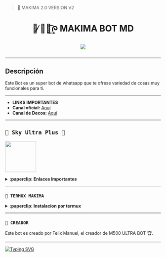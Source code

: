 > 🩵 MAKIMA 2.0 VERSION V2

<h1 align="center">🩵 ̸̷᮫໊᷐͢᷍ᰍ MAKIMA BOT MD</p>
<p>
        <img src= "https://files.catbox.moe/petcot.jpg">
    </p>

---

## Descripción

Este Bot es un super bot de whatsapp que te ofrese variedad de cosas muy funcionales para ti.

---

- **LINKS IMPORTANTES**
- **Canal oficial:** [Aquí](https://whatsapp.com/channel/0029VbAa5sNCsU9Hlzsn651S)
- **Canal de Decos:** [Aquí](https://whatsapp.com/channel/0029VbAOVajAO7RQt3rS683e) 

</details>

---

## **`🩵 Sky Ultra Plus 🩵`**
<a href="https://dash.skyultraplus.com/"><img src="https://files.catbox.moe/62pqnw.jpg" height="100px"></a>

<details>
 <summary><b>:paperclip: Enlaces Importantes</b></summary>

- **Dash:** [`Aquí`](https://dash.skyultraplus.com)
- **Panel:** [`Aquí`](https://panel.skyultraplus.com)

</details>

---

### **`🩵 TERMUX MAKIMA`**

<details>
 <summary><b>:paperclip: Instalacion por termux</b></summary>

<img src="https://files.catbox.moe/ksv9f3.jpg" alt="MakimaBot" style="width: 100%; height: auto; max-width: 500px;">

> Nota: Copia y pega los comandos en termux uno por uno.
```bash
termux-setup-storage
```

```bash
apt update && apt upgrade && pkg install -y git nodejs ffmpeg imagemagick yarn
```

```bash
git clone https://github.com/mantis-has/Makima && cd Makima
```

```bash
yarn install
```

```bash
npm install
```

```bash
npm update
```

```bash
npm start
```

> Si aparece (Y/I/N/O/D/Z) [default=N] ? usa la letra "y" + "ENTER" para continuar con la instalación del bot.

### **🩵 Como activar en caso de que se detiene en Termux**

> Si después de instalar el bot en Termux se detiene (pantalla en blanco, pérdida de conexión a Internet, reinicio del dispositivo), sigue estos pasos:

Abre Termux y navega al directorio del bot:
   
   ```bash
    cd Makima-Bot-MD
   ```

Inicia el bot nuevamente:
  
   ```bash
    npm start
   ```

</details>

---

### **`🩵 CREADOR`**

Este bot es creado por Felix Manuel, el creador de M500 ULTRA BOT 🏆.

</details>

---

[![Typing SVG](https://readme-typing-svg.demolab.com?font=Fira+Code&pause=1000&color=FF0000&lines=Este+es+el+Repositorio+de+MAKIMA+BOT-+2.0;Creado+por+Félix+Manuel;💎🩵+MakimaBot🩵💎;💎🩵MakimaBot🩵💎)](https://git.io/typing-svg)
